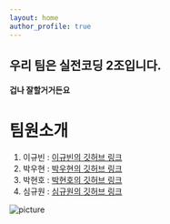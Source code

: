 ```yaml
---
layout: home
author_profile: true
---
```



## 우리 팀은 실전코딩 2조입니다.
#### 겁나 잘할거거든요 


# 팀원소개 
1. 이규빈 : [이규빈의 깃허브 링크](https://github.com/gyubin-code)
2. 박우현 : [박우현의 깃허브 링크](https://github.com/warpdev)
3. 박현호 : [박현호의 깃허브 링크](https://github.com/LuBly)
4. 심규원 : [심규원의 깃허브 링크](https://github.com/skwony)


![picture](http://storage.enuri.info/pic_upload/knowbox2/202006/09333982320200611130d6824-1eab-4cee-abd1-5c491e4fc467.jpeg)
